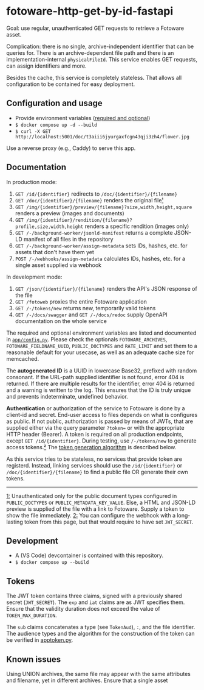 # fotoware-http-get-by-id-fastapi

Goal: use regular, unauthenticated GET requests to retrieve a Fotoware asset.

Complication: there is no single, archive-independent identifier that can be queries for.
There is an archive-dependent file path and there is an implementation-internal `physicalFileId`.
This service enables GET requests, can assign identifiers and more.

Besides the cache, this service is completely stateless. That allows all configuration to be contained for easy deployment.

## Configuration and usage

- Provide environment variables ([required and optional](app/config.py))
- `$ docker compose up -d --build`
- `$ curl -X GET http://localhost:5001/doc/t3aiii6jyurgaxfcgn43qji3zh4/flower.jpg`

Use a reverse proxy (e.g., Caddy) to serve this app.

## Documentation

In production mode:

1. `GET /id/{identifier}` redirects to `/doc/{identifier}/{filename}`
1. `GET /doc/{identifier}/{filename}` renders the original file[¹](#fn1)
1. `GET /img/{identifier}/preview/{filename}?size,width,height,square` renders a preview (images and documents)
1. `GET /img/{identifier}/rendition/{filename}?profile,size,width,height` renders a specific rendition (images only)
1. `GET /-/background-worker/jsonld-manifest` returns a complete JSON-LD manifest of all files in the repository
1. `GET /-/background-worker/assign-metadata` sets IDs, hashes, etc. for assets that don't have them yet
1. `POST /-/webhooks/assign-metadata` calculates IDs, hashes, etc. for a single asset supplied via webhook

In development mode:

1. `GET /json/{identifier}/{filename}` renders the API's JSON response of the file
1. `GET /fotoweb` proxies the entire Fotoware application
1. `GET /-/tokens/new` returns new, temporarily valid tokens
1. `GET /-/docs/swagger` and `GET /-/docs/redoc` supply OpenAPI documentation on the whole service

The required and optional environment variables are listed and documented in [`app/config.py`](app/config.py).
Please check the optionals `FOTOWARE_ARCHIVES`, `FOTOWARE_FIELDNAME_UUID`, `PUBLIC_DOCTYPES` and `RATE_LIMIT` and set them to a reasonable default for your usecase, as well as an adequate cache size for memcached.

The **autogenerated ID** is a UUID in lowercase Base32, prefixed with random consonant.
If the URL-path supplied identifier is not found, error 404 is returned.
If there are multiple results for the identifier, error 404 is returned and a warning is written to the log.
This ensures that the ID is truly unique and prevents indeterminate, undefined behavior.

**Authentication** or authorization of the service to Fotoware is done by a client-id and secret. End-user access to files depends on what is configures as public. If not public, authorization is passed by means of JWTs, that are supplied either via the query parameter `?token=` or with the appropriate HTTP header (Bearer). A token is required on all production endpoints, except `GET /id/{identifier}`. During testing, use `/-/tokens/new` to generate access tokens.[²](#fn2)
The [token generation algorithm](#tokens) is described below.

As this service tries to be stateless, no services that provide token are registerd. Instead, linking services should use the `/id/{identifier}` or `/doc/{identifier}/{filename}` to find a public file OR generate their own tokens.

---

<a id="fn1" href="#fn1">1:</a> Unauthenticated only for the public document types configured in `PUBLIC_DOCTYPES` or `PUBLIC_METADATA_KEY_VALUE`. Else, a HTML and JSON-LD preview is supplied of the file with a link to Fotoware. Supply a token to show the file immediately.
<a id="fn2" href="#fn2">2:</a> You can configure the webhook with a long-lasting token from this page, but that would require to have set `JWT_SECRET`.

## Development

- A (VS Code) devcontainer is contained with this repository.
- `$ docker compose up --build`

## Tokens

The JWT token contains three claims, signed with a previously shared secret (`JWT_SECRET`).
The `exp` and `iat` claims are as JWT specifies them.
Ensure that the validity duration does not exceed the value of `TOKEN_MAX_DURATION`.

The `sub` claims concatenates a type (see `TokenAud`), `:`, and the file identifier.
The audience types and the algorithm for the construction of the token can be verified in [apptoken.py](app/apptoken.py).

## Known issues

Using UNION archives, the same file may appear with the same attributes and filename, yet in different archives.
Ensure that a single asset
